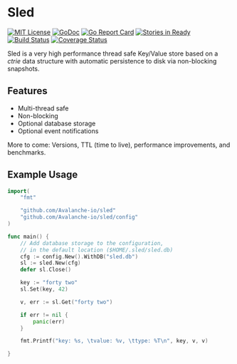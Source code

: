 # Sled 
[![MIT License](https://img.shields.io/badge/license-MIT-blue.svg)](./LICENSE)
[![GoDoc](https://godoc.org/github.com/Avalanche-io/sled?status.svg)](https://godoc.org/github.com/Avalanche-io/sled)
[![Go Report Card](https://goreportcard.com/badge/github.com/Avalanche-io/sled)](https://goreportcard.com/report/github.com/Avalanche-io/sled)
[![Stories in Ready](https://badge.waffle.io/Avalanche-io/sled.png?label=ready&title=Ready)](https://waffle.io/Avalanche-io/sled)
[![Build Status](https://travis-ci.org/Avalanche-io/sled.svg?branch=master)](https://travis-ci.org/Avalanche-io/sled)
[![Coverage Status](https://coveralls.io/repos/github/Avalanche-io/sled/badge.svg?branch=master)](https://coveralls.io/github/Avalanche-io/sled?branch=master)


Sled is a very high performance thread safe Key/Value store based on a _ctrie_ data structure with automatic persistence to disk via non-blocking snapshots.

## Features

- Multi-thread safe
- Non-blocking
- Optional database storage
- Optional event notifications

More to come: Versions, TTL (time to live), performance improvements, and benchmarks.

## Example Usage

```go
import(
    "fmt"

    "github.com/Avalanche-io/sled"
    "github.com/Avalanche-io/sled/config"
)

func main() {
    // Add database storage to the configuration,
    // in the default location ($HOME/.sled/sled.db)
    cfg := config.New().WithDB("sled.db")
    sl := sled.New(cfg)
    defer sl.Close()

    key := "forty two"
    sl.Set(key, 42)

    v, err := sl.Get("forty two")

    if err != nil {
        panic(err)
    }

    fmt.Printf("key: %s, \tvalue: %v, \ttype: %T\n", key, v, v)

}

```